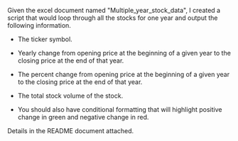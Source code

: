 
Given the excel document named "Multiple_year_stock_data", I created a script that would loop through all the stocks for one year and output the following information.

  - The ticker symbol.
  
  - Yearly change from opening price at the beginning of a given year to the closing price at the end of that year.
  
  - The percent change from opening price at the beginning of a given year to the closing price at the end of that year.
  
  - The total stock volume of the stock.
  
  - You should also have conditional formatting that will highlight positive change in green and negative change in red.
  
Details in the README document attached.

